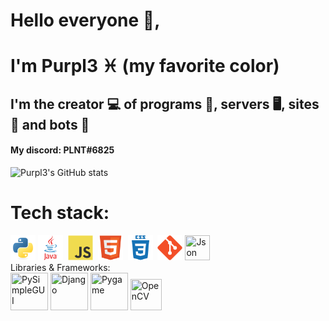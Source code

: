 # Hello everyone 👋, 
# I'm Purpl3 ♓️ (my favorite color)
## I'm the creator 💻 of programs 🧩, servers 🖥, sites 📡 and bots 🤖
#### My discord: PLNT#6825
![Purpl3's GitHub stats](https://github-readme-stats.vercel.app/api?username=purpl3-yt&show_icons=true&theme=aura&hide_title=true)
# Tech stack: 
<div>
  <img src="https://github.com/devicons/devicon/blob/master/icons/python/python-original.svg" title="Python" **alt="Python" width="40" height="40"/>
  <img src="https://github.com/devicons/devicon/blob/master/icons/java/java-original-wordmark.svg" title="Java" alt="Java" width="40" height="40"/>&nbsp;
  <img src="https://github.com/devicons/devicon/blob/master/icons/javascript/javascript-original.svg" title="JavaScript" alt="JavaScript" width="40" height="40"/>&nbsp;
  <img src="https://github.com/devicons/devicon/blob/master/icons/html5/html5-original.svg" title="HTML5" alt="HTML" width="40" height="40"/>&nbsp;
  <img src="https://github.com/devicons/devicon/blob/master/icons/css3/css3-plain-wordmark.svg"  title="CSS3" alt="CSS" width="40" height="40"/>&nbsp;
  <img src="https://github.com/devicons/devicon/blob/master/icons/git/git-plain.svg" title="Git" **alt="Git" width="40" height="40"/>
  <img src="https://upload.wikimedia.org/wikipedia/commons/thumb/c/c9/JSON_vector_logo.svg/2048px-JSON_vector_logo.svg.png" title="Json" **alt="Json" width="40" height="40"/>
  
</div>
Libraries & Frameworks:
<div>
  <img src="https://avatars.githubusercontent.com/u/46163555" title="PySimpleGUI" **alt="PySimpleGUI" width="60" height="60"/>
  <img src="https://user-images.githubusercontent.com/80628386/206169047-d0f4e3a2-fc70-4a08-a45b-f3e5a464353f.png" title="Django" **alt="Django" width="60" height="60"/>
  <img src="https://www.pygame.org/ftp/pygame-head-party.png" title="Pygame" **alt="Pygame" width="60" height="60"/>
  <img src="https://github.com/opencv/opencv/wiki/logo/OpenCV_logo_no_text.png" title="OpenCV" **alt="OpenCV" width="50" height="50"/>


</div>
